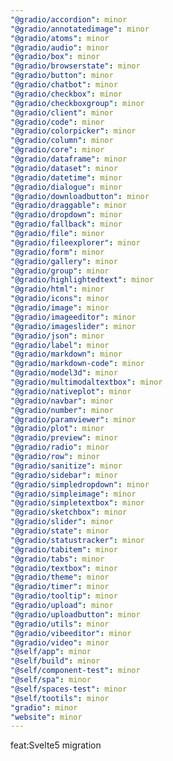 ```yaml
---
"@gradio/accordion": minor
"@gradio/annotatedimage": minor
"@gradio/atoms": minor
"@gradio/audio": minor
"@gradio/box": minor
"@gradio/browserstate": minor
"@gradio/button": minor
"@gradio/chatbot": minor
"@gradio/checkbox": minor
"@gradio/checkboxgroup": minor
"@gradio/client": minor
"@gradio/code": minor
"@gradio/colorpicker": minor
"@gradio/column": minor
"@gradio/core": minor
"@gradio/dataframe": minor
"@gradio/dataset": minor
"@gradio/datetime": minor
"@gradio/dialogue": minor
"@gradio/downloadbutton": minor
"@gradio/draggable": minor
"@gradio/dropdown": minor
"@gradio/fallback": minor
"@gradio/file": minor
"@gradio/fileexplorer": minor
"@gradio/form": minor
"@gradio/gallery": minor
"@gradio/group": minor
"@gradio/highlightedtext": minor
"@gradio/html": minor
"@gradio/icons": minor
"@gradio/image": minor
"@gradio/imageeditor": minor
"@gradio/imageslider": minor
"@gradio/json": minor
"@gradio/label": minor
"@gradio/markdown": minor
"@gradio/markdown-code": minor
"@gradio/model3d": minor
"@gradio/multimodaltextbox": minor
"@gradio/nativeplot": minor
"@gradio/navbar": minor
"@gradio/number": minor
"@gradio/paramviewer": minor
"@gradio/plot": minor
"@gradio/preview": minor
"@gradio/radio": minor
"@gradio/row": minor
"@gradio/sanitize": minor
"@gradio/sidebar": minor
"@gradio/simpledropdown": minor
"@gradio/simpleimage": minor
"@gradio/simpletextbox": minor
"@gradio/sketchbox": minor
"@gradio/slider": minor
"@gradio/state": minor
"@gradio/statustracker": minor
"@gradio/tabitem": minor
"@gradio/tabs": minor
"@gradio/textbox": minor
"@gradio/theme": minor
"@gradio/timer": minor
"@gradio/tooltip": minor
"@gradio/upload": minor
"@gradio/uploadbutton": minor
"@gradio/utils": minor
"@gradio/vibeeditor": minor
"@gradio/video": minor
"@self/app": minor
"@self/build": minor
"@self/component-test": minor
"@self/spa": minor
"@self/spaces-test": minor
"@self/tootils": minor
"gradio": minor
"website": minor
---
```


feat:Svelte5 migration

